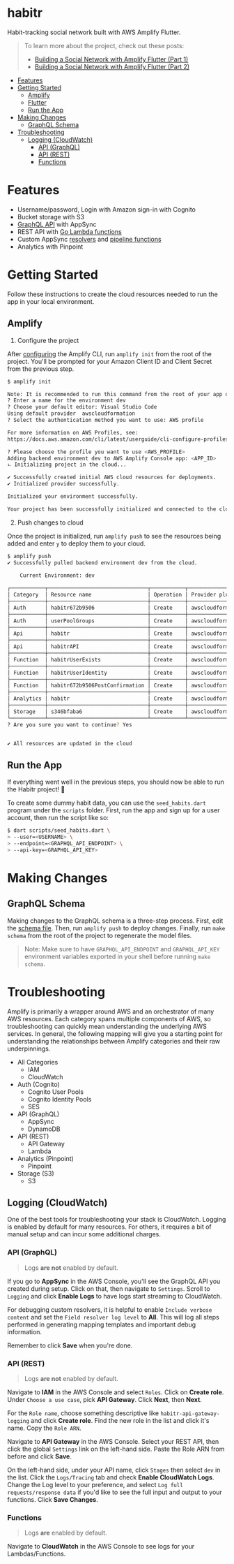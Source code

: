 # habitr

Habit-tracking social network built with AWS Amplify Flutter.

> To learn more about the project, check out these posts:
> - [Building a Social Network with Amplify Flutter (Part 1)](https://dillonnys.com/building-a-social-network-with-amplify-flutter-part-1/)
> - [Building a Social Network with Amplify Flutter (Part 2)](https://dillonnys.com/building-a-social-network-with-amplify-flutter-part-2/)

- [Features](#features)
- [Getting Started](#getting-started)
  - [Amplify](#amplify)
  - [Flutter](#flutter)
  - [Run the App](#run-the-app)
- [Making Changes](#making-changes)
  - [GraphQL Schema](#graphql-schema)
- [Troubleshooting](#troubleshooting)
  - [Logging (CloudWatch)](#logging-cloudwatch)
    - [API (GraphQL)](#api-graphql)
    - [API (REST)](#api-rest)
    - [Functions](#functions)

# Features
- Username/password, Login with Amazon sign-in with Cognito
- Bucket storage with S3
- [GraphQL API](amplify/backend/api/habitr/schema.graphql) with AppSync
- REST API with [Go Lambda functions](amplify/backend/function/)
- Custom AppSync [resolvers](amplify/backend/api/habitr/resolvers) and [pipeline functions](amplify/backend/api/habitr/pipelineFunctions)
- Analytics with Pinpoint

# Getting Started

Follow these instructions to create the cloud resources needed to run the app in your local environment.

## Amplify

1. Configure the project

After [configuring](https://docs.amplify.aws/cli/start/install) the Amplify CLI, run `amplify init` from the root of the project. You'll be prompted for your Amazon Client ID and Client Secret from the previous step.

```sh
$ amplify init

Note: It is recommended to run this command from the root of your app directory
? Enter a name for the environment dev
? Choose your default editor: Visual Studio Code
Using default provider  awscloudformation
? Select the authentication method you want to use: AWS profile

For more information on AWS Profiles, see:
https://docs.aws.amazon.com/cli/latest/userguide/cli-configure-profiles.html

? Please choose the profile you want to use <AWS_PROFILE>
Adding backend environment dev to AWS Amplify Console app: <APP_ID>
⠦ Initializing project in the cloud...

✔ Successfully created initial AWS cloud resources for deployments.
✔ Initialized provider successfully.

Initialized your environment successfully.

Your project has been successfully initialized and connected to the cloud!
```

2. Push changes to cloud

Once the project is initialized, run `amplify push` to see the resources being added and enter `y` to deploy them to your cloud.

```sh
$ amplify push
✔ Successfully pulled backend environment dev from the cloud.

    Current Environment: dev
    
┌───────────┬────────────────────────────────┬───────────┬───────────────────┐
│ Category  │ Resource name                  │ Operation │ Provider plugin   │
├───────────┼────────────────────────────────┼───────────┼───────────────────┤
│ Auth      │ habitr672b9506                 │ Create    │ awscloudformation │
├───────────┼────────────────────────────────┼───────────┼───────────────────┤
│ Auth      │ userPoolGroups                 │ Create    │ awscloudformation │
├───────────┼────────────────────────────────┼───────────┼───────────────────┤
│ Api       │ habitr                         │ Create    │ awscloudformation │
├───────────┼────────────────────────────────┼───────────┼───────────────────┤
│ Api       │ habitrAPI                      │ Create    │ awscloudformation │
├───────────┼────────────────────────────────┼───────────┼───────────────────┤
│ Function  │ habitrUserExists               │ Create    │ awscloudformation │
├───────────┼────────────────────────────────┼───────────┼───────────────────┤
│ Function  │ habitrUserIdentity             │ Create    │ awscloudformation │
├───────────┼────────────────────────────────┼───────────┼───────────────────┤
│ Function  │ habitr672b9506PostConfirmation │ Create    │ awscloudformation │
├───────────┼────────────────────────────────┼───────────┼───────────────────┤
│ Analytics │ habitr                         │ Create    │ awscloudformation │
├───────────┼────────────────────────────────┼───────────┼───────────────────┤
│ Storage   │ s346bfaba6                     │ Create    │ awscloudformation │
└───────────┴────────────────────────────────┴───────────┴───────────────────┘
? Are you sure you want to continue? Yes


✔ All resources are updated in the cloud
```

## Run the App

If everything went well in the previous steps, you should now be able to run the Habitr project! 🎉

To create some dummy habit data, you can use the `seed_habits.dart` program under the `scripts` folder. First, run the app and sign up for a user account, then run the script like so:

```sh
$ dart scripts/seed_habits.dart \
> --user=<USERNAME> \
> --endpoint=<GRAPHQL_API_ENDPOINT> \
> --api-key=<GRAPHQL_API_KEY>
```

# Making Changes

## GraphQL Schema

Making changes to the GraphQL schema is a three-step process. First, edit the [schema file](amplify/backend/api/habitr/schema.graphql). Then, run `amplify push` to deploy changes. Finally, run `make schema` from the root of the project to regenerate the model files.

> Note: Make sure to have `GRAPHQL_API_ENDPOINT` and `GRAPHQL_API_KEY` environment variables exported in your shell before running `make schema`.

# Troubleshooting

Amplify is primarily a wrapper around AWS and an orchestrator of many AWS resources. Each category spans multiple components of AWS, so troubleshooting can quickly mean understanding the underlying AWS services. In general, the following mapping will give you a starting point for understanding the relationships between Amplify categories and their raw underpinnings.

- All Categories
    - IAM
    - CloudWatch
- Auth (Cognito)
    - Cognito User Pools
    - Cognito Identity Pools
    - SES
- API (GraphQL)
    - AppSync
    - DynamoDB
- API (REST)
    - API Gateway
    - Lambda
- Analytics (Pinpoint)
    - Pinpoint
- Storage (S3)
    - S3

## Logging (CloudWatch)

One of the best tools for troubleshooting your stack is CloudWatch. Logging is enabled by default for many resources. For others, it requires a bit of manual setup and can incur some additional charges.

### API (GraphQL)

> Logs **are not** enabled by default.

If you go to **AppSync** in the AWS Console, you'll see the GraphQL API you created during setup. Click on that, then navigate to `Settings`. Scroll to `Logging` and click **Enable Logs** to have logs start streaming to CloudWatch.

For debugging custom resolvers, it is helpful to enable `Include verbose content` and set the `Field resolver log level` to **All**. This will log all steps performed in generating mapping templates and important debug information.

Remember to click **Save** when you're done.

### API (REST)

> Logs **are not** enabled by default.

Navigate to **IAM** in the AWS Console and select `Roles`. Click on **Create role**. Under `Choose a use case`, pick **API Gateway**. Click **Next**, then **Next**.

For the `Role name`, choose something descriptive like `habitr-api-gateway-logging` and click **Create role**. Find the new role in the list and click it's name. Copy the `Role ARN`.

Navigate to **API Gateway** in the AWS Console. Select your REST API, then click the global `Settings` link on the left-hand side. Paste the Role ARN from before and click **Save**.

On the left-hand side, under your API name, click `Stages` then select `dev` in the list. Click the `Logs/Tracing` tab and check **Enable CloudWatch Logs**. Change the Log level to your preference, and select `Log full requests/response data` if you'd like to see the full input and output to your functions. Click **Save Changes**.

### Functions

> Logs **are** enabled by default.

Navigate to **CloudWatch** in the AWS Console to see logs for your Lambdas/Functions.